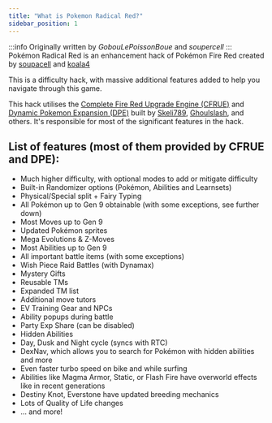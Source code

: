 ```yaml
---
title: "What is Pokemon Radical Red?"
sidebar_position: 1
---
```

:::info
Originally written by _GobouLePoissonBoue_ and _soupercell_
:::
Pokémon Radical Red is an enhancement hack of Pokémon Fire Red created by [soupacell](https://twitter.com/soupacell?lang=en) and [koala4](https://www.pokecommunity.com/members/koala4.146484/) 

This is a difficulty hack, with massive additional features added to help you navigate through this game.

This hack utilises the [Complete Fire Red Upgrade Engine (CFRUE)](https://github.com/Skeli789/Complete-Fire-Red-Upgrade) and [Dynamic Pokemon Expansion (DPE)](https://github.com/Skeli789/Dynamic-Pokemon-Expansion) built by [Skeli789](https://github.com/Skeli789), [Ghoulslash](https://github.com/ghoulslash), and others. It's responsible for most of the significant features in the hack.

## List of features (most of them provided by CFRUE and DPE):
- Much higher difficulty, with optional modes to add or mitigate difficulty
- Built-in Randomizer options (Pokémon, Abilities and Learnsets)
- Physical/Special split + Fairy Typing
- All Pokémon up to Gen 9 obtainable (with some exceptions, see further down)
- Most Moves up to Gen 9
- Updated Pokémon sprites
- Mega Evolutions & Z-Moves
- Most Abilities up to Gen 9
- All important battle items (with some exceptions)
- Wish Piece Raid Battles (with Dynamax)
- Mystery Gifts
- Reusable TMs
- Expanded TM list
- Additional move tutors
- EV Training Gear and NPCs
- Ability popups during battle
- Party Exp Share (can be disabled)
- Hidden Abilities
- Day, Dusk and Night cycle (syncs with RTC)
- DexNav, which allows you to search for Pokémon with hidden abilities and more
- Even faster turbo speed on bike and while surfing
- Abilities like Magma Armor, Static, or Flash Fire have overworld effects like in recent generations
- Destiny Knot, Everstone have updated breeding mechanics
- Lots of Quality of Life changes
- ... and more!
